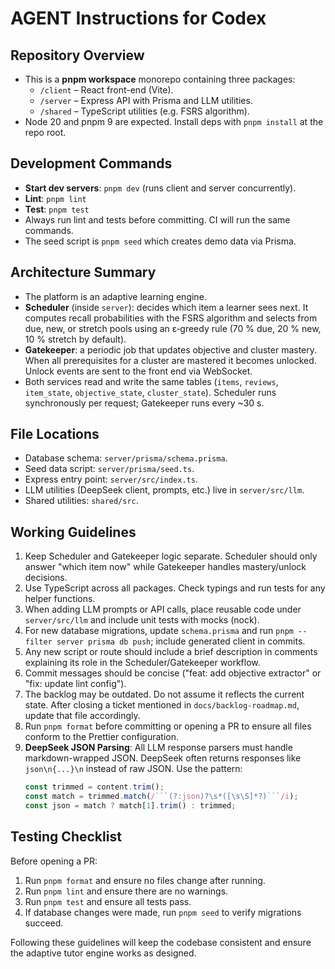 # AGENT Instructions for Codex

## Repository Overview

- This is a **pnpm workspace** monorepo containing three packages:
  - `/client` – React front-end (Vite).
  - `/server` – Express API with Prisma and LLM utilities.
  - `/shared` – TypeScript utilities (e.g. FSRS algorithm).
- Node 20 and pnpm 9 are expected. Install deps with `pnpm install` at the repo root.

## Development Commands

- **Start dev servers**: `pnpm dev` (runs client and server concurrently).
- **Lint**: `pnpm lint`
- **Test**: `pnpm test`
- Always run lint and tests before committing. CI will run the same commands.
- The seed script is `pnpm seed` which creates demo data via Prisma.

## Architecture Summary

- The platform is an adaptive learning engine.
- **Scheduler** (inside `server`): decides which item a learner sees next. It computes recall probabilities with the FSRS algorithm and selects from due, new, or stretch pools using an ε‑greedy rule (70 % due, 20 % new, 10 % stretch by default).
- **Gatekeeper**: a periodic job that updates objective and cluster mastery. When all prerequisites for a cluster are mastered it becomes unlocked. Unlock events are sent to the front end via WebSocket.
- Both services read and write the same tables (`items`, `reviews`, `item_state`, `objective_state`, `cluster_state`). Scheduler runs synchronously per request; Gatekeeper runs every ~30 s.

## File Locations

- Database schema: `server/prisma/schema.prisma`.
- Seed data script: `server/prisma/seed.ts`.
- Express entry point: `server/src/index.ts`.
- LLM utilities (DeepSeek client, prompts, etc.) live in `server/src/llm`.
- Shared utilities: `shared/src`.

## Working Guidelines

1. Keep Scheduler and Gatekeeper logic separate. Scheduler should only answer "which item now" while Gatekeeper handles mastery/unlock decisions.
2. Use TypeScript across all packages. Check typings and run tests for any helper functions.
3. When adding LLM prompts or API calls, place reusable code under `server/src/llm` and include unit tests with mocks (nock).
4. For new database migrations, update `schema.prisma` and run `pnpm --filter server prisma db push`; include generated client in commits.
5. Any new script or route should include a brief description in comments explaining its role in the Scheduler/Gatekeeper workflow.
6. Commit messages should be concise ("feat: add objective extractor" or "fix: update lint config").
7. The backlog may be outdated. Do not assume it reflects the current state. After closing a ticket mentioned in `docs/backlog-roadmap.md`, update that file accordingly.
8. Run `pnpm format` before committing or opening a PR to ensure all files conform to the Prettier configuration.
9. **DeepSeek JSON Parsing**: All LLM response parsers must handle markdown-wrapped JSON. DeepSeek often returns responses like ````json\n{...}\n```` instead of raw JSON. Use the pattern:
   ```typescript
   const trimmed = content.trim();
   const match = trimmed.match(/```(?:json)?\s*([\s\S]*?)```/i);
   const json = match ? match[1].trim() : trimmed;
   ```

## Testing Checklist

Before opening a PR:

1. Run `pnpm format` and ensure no files change after running.
2. Run `pnpm lint` and ensure there are no warnings.
3. Run `pnpm test` and ensure all tests pass.
4. If database changes were made, run `pnpm seed` to verify migrations succeed.

Following these guidelines will keep the codebase consistent and ensure the adaptive tutor engine works as designed.
